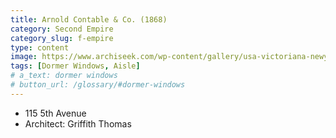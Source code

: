 ```yaml
---
title: Arnold Contable & Co. (1868)
category: Second Empire
category_slug: f-empire
type: content
image: https://www.archiseek.com/wp-content/gallery/usa-victoriana-newyork/0064.jpg
tags: [Dormer Windows, Aisle]
# a_text: dormer windows
# button_url: /glossary/#dormer-windows
---
```


- 115 5th Avenue
- Architect: Griffith Thomas
